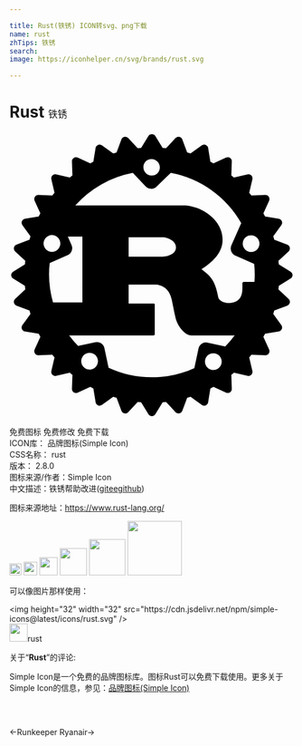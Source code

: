 ```yaml
---

title: Rust(铁锈) ICON转svg、png下载
name: rust
zhTips: 铁锈
search: 
image: https://iconhelper.cn/svg/brands/rust.svg

---
```


# Rust  <small style="font-size: 60%;font-weight: 100">铁锈</small>

<div id="svg" class="svg-wrap">
<svg role="img" viewBox="0 0 24 24" xmlns="http://www.w3.org/2000/svg"><title>Rust icon</title><path d="M23.687 11.709l-.995-.616a13.559 13.559 0 0 0-.028-.29l.855-.797a.344.344 0 0 0-.114-.571l-1.093-.409a8.392 8.392 0 0 0-.086-.282l.682-.947a.342.342 0 0 0-.223-.538l-1.152-.187a9.243 9.243 0 0 0-.139-.259l.484-1.063c.05-.108.039-.234-.027-.332s-.178-.156-.297-.152l-1.17.041a6.662 6.662 0 0 0-.185-.224l.269-1.139a.343.343 0 0 0-.412-.412l-1.139.269a13.847 13.847 0 0 0-.225-.185l.041-1.17a.34.34 0 0 0-.484-.324l-1.063.485c-.086-.047-.172-.094-.259-.139l-.188-1.153a.344.344 0 0 0-.538-.223l-.948.682a8.383 8.383 0 0 0-.282-.085L14.562.596a.344.344 0 0 0-.571-.114l-.797.856a9.18 9.18 0 0 0-.29-.028l-.616-.995a.342.342 0 0 0-.582 0l-.616.995c-.097.008-.194.018-.29.028l-.798-.856a.342.342 0 0 0-.571.114l-.409 1.093c-.095.027-.188.056-.282.085l-.947-.682a.344.344 0 0 0-.538.223l-.188 1.153a9.243 9.243 0 0 0-.259.139l-1.063-.485a.342.342 0 0 0-.484.324l.041 1.17c-.076.06-.151.122-.225.185l-1.139-.269a.343.343 0 0 0-.412.412l.268 1.139c-.062.074-.124.149-.184.224l-1.17-.041a.342.342 0 0 0-.324.484l.485 1.063a9.055 9.055 0 0 0-.139.259l-1.152.187a.344.344 0 0 0-.223.538l.682.947c-.03.094-.058.187-.086.282L.59 9.435a.344.344 0 0 0-.114.571l.855.797a9.18 9.18 0 0 0-.028.29l-.995.616a.34.34 0 0 0 0 .582l.995.616c.008.097.018.194.028.29l-.855.798a.342.342 0 0 0 .114.571l1.093.409c.027.095.056.189.086.282l-.682.947a.341.341 0 0 0 .224.538l1.152.187c.045.087.091.173.139.259l-.485 1.063a.342.342 0 0 0 .324.484l1.169-.041c.061.076.122.151.185.225l-.268 1.14a.342.342 0 0 0 .412.411l1.139-.268c.074.063.149.124.225.184l-.041 1.17a.34.34 0 0 0 .484.323l1.063-.484c.086.048.172.094.259.139l.188 1.152a.344.344 0 0 0 .538.224l.947-.682c.094.03.187.059.282.086l.409 1.093a.341.341 0 0 0 .571.114l.798-.855c.096.011.193.02.29.029l.616.995a.343.343 0 0 0 .582 0l.616-.995c.097-.009.194-.018.29-.029l.797.855a.344.344 0 0 0 .571-.114l.409-1.093c.095-.027.189-.056.282-.086l.947.682a.341.341 0 0 0 .538-.224l.188-1.152c.087-.045.173-.092.259-.139l1.063.484a.343.343 0 0 0 .484-.323l-.041-1.17c.076-.06.151-.121.224-.184l1.139.268a.343.343 0 0 0 .412-.411l-.268-1.14c.062-.074.124-.149.184-.225l1.17.041a.34.34 0 0 0 .324-.484l-.484-1.063c.047-.086.094-.172.139-.259l1.152-.187a.344.344 0 0 0 .223-.538l-.682-.947.086-.282 1.093-.409a.342.342 0 0 0 .114-.571l-.855-.798c.01-.096.02-.193.028-.29l.995-.616a.34.34 0 0 0 0-.582zm-6.659 8.253a.705.705 0 0 1 .295-1.379.705.705 0 1 1-.296 1.379zm-.338-2.286a.641.641 0 0 0-.762.494l-.353 1.648c-1.09.495-2.3.77-3.575.77a8.63 8.63 0 0 1-3.65-.804l-.353-1.648a.64.64 0 0 0-.762-.493l-1.455.312a8.615 8.615 0 0 1-.752-.887h7.08c.08 0 .134-.014.134-.087v-2.505c0-.073-.053-.087-.134-.087h-2.071v-1.588h2.24c.204 0 1.093.058 1.377 1.194.089.349.284 1.486.418 1.85.133.408.675 1.223 1.253 1.223h3.528a.74.74 0 0 0 .128-.013 8.68 8.68 0 0 1-.802.941l-1.489-.32zm-9.793 2.252a.705.705 0 1 1-.296-1.379.705.705 0 0 1 .296 1.379zM4.211 9.036a.705.705 0 1 1-1.288.572.705.705 0 0 1 1.288-.572zm-.825 1.957l1.516-.674a.642.642 0 0 0 .326-.848l-.312-.706h1.228v5.534H3.667a8.668 8.668 0 0 1-.28-3.307zm6.652-.537V8.825h2.924c.151 0 1.066.175 1.066.859 0 .568-.702.772-1.279.772h-2.711zm10.626 1.468c0 .216-.008.431-.024.643h-.889c-.089 0-.125.058-.125.146v.408c0 .961-.542 1.17-1.017 1.223-.452.051-.953-.189-1.015-.466-.267-1.5-.711-1.821-1.413-2.374.871-.553 1.777-1.369 1.777-2.461 0-1.179-.809-1.922-1.36-2.287-.773-.51-1.629-.612-1.86-.612H5.545a8.658 8.658 0 0 1 4.847-2.736l1.084 1.137a.64.64 0 0 0 .907.021l1.212-1.16a8.668 8.668 0 0 1 5.931 4.224l-.83 1.875a.644.644 0 0 0 .326.848l1.598.71c.028.284.042.57.042.861zm-9.187-9.482a.703.703 0 1 1 .972 1.019.705.705 0 0 1-.972-1.019zm8.237 6.628c.157-.356.573-.516.928-.358a.705.705 0 1 1-.929.359z"/></svg>
</div>
<detail full-name='rust'></detail>

<div class="detail-page">
<p>
<span><span class="badge-success badge">免费图标</span> <span class="badge-success badge">免费修改</span>  <span class="badge-success badge">免费下载</span> </span>
<br/>
<span>
ICON库：
<span class="badge-secondary badge">品牌图标(Simple Icon)</span> 
</span>
<br/>
<span>
CSS名称：
<span class="badge-secondary badge">rust</span> 
</span>

<br/>
<span>
版本：
<span class="badge-secondary badge">2.8.0</span> 
</span>
<br/>
<span>图标来源/作者：<span class="badge-light badge">Simple Icon</span></span> 
<br/>
<span class="zh-detail">中文描述：<span class="badge-primary badge">铁锈</span><span class="help-link"><span>帮助改进</span>(<a href="https://gitee.com/liuwave/icon-helper/edit/master/json/brands/rust.json" target="_blank" rel="noopener noreferrer">gitee</a><a href="https://github.com/liuwave/icon-helper/edit/master/json/brands/rust.json" target="_blank" rel="noopener noreferrer">github</a></span>)</span><br/>
</p>
</div><div class="description description alert alert-light"><p>图标来源地址：<a href="https://www.rust-lang.org/" target="_blank" rel="noopener noreferrer">https://www.rust-lang.org/</a></p></div>
<div class="alert alert-dark">
<img height="21" width="21" src="https://cdn.jsdelivr.net/npm/simple-icons@latest/icons/rust.svg" />
<img height="24" width="24" src="https://cdn.jsdelivr.net/npm/simple-icons@latest/icons/rust.svg" />
<img height="32" width="32" src="https://cdn.jsdelivr.net/npm/simple-icons@latest/icons/rust.svg" />
<img height="48" width="48" src="https://cdn.jsdelivr.net/npm/simple-icons@latest/icons/rust.svg" />
<img height="64" width="64" src="https://cdn.jsdelivr.net/npm/simple-icons@latest/icons/rust.svg" />
<img height="96" width="96" src="https://cdn.jsdelivr.net/npm/simple-icons@latest/icons/rust.svg" />

</div>
<div>
  <p>可以像图片那样使用：    
  </p>
  <div class="alert alert-primary" style="font-size: 14px">
    &lt;img height="32" width="32" src="https://cdn.jsdelivr.net/npm/simple-icons@latest/icons/rust.svg" /&gt;
    <copy-btn content='<img height="32" width="32" src="https://cdn.jsdelivr.net/npm/simple-icons@latest/icons/rust.svg" />'></copy-btn>
  </div>
  <div class="alert alert-secondary">
    <img height="32" width="32" src="https://cdn.jsdelivr.net/npm/simple-icons@latest/icons/rust.svg" />rust
    <copy-btn content="rust" btn-title="复制图标名称"></copy-btn>
  </div>
</div>
<div class="icon-detail__container">
<p>关于“<b>Rust</b>”的评论:</p>
</div>
<Vssue title="关于“Rust”的评论" />
<div><p>Simple Icon是一个免费的品牌图标库。图标Rust可以免费下载使用。更多关于  Simple Icon的信息，参见：<a target="_blank" href="https://iconhelper.cn/brands.html">品牌图标(Simple Icon)</a>
</p></div>


<div style="padding:2rem 0 " class="page-nav"><p class="inner"><span class="prev">←<router-link to="/icon/runkeeper.html">Runkeeper</router-link></span> <span class="next"><router-link to="/icon/ryanair.html">Ryanair</router-link>→</span></p></div>
